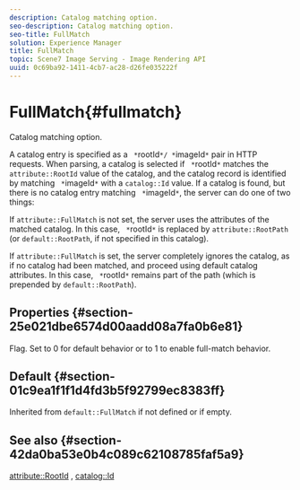 ```yaml
---
description: Catalog matching option.
seo-description: Catalog matching option.
seo-title: FullMatch
solution: Experience Manager
title: FullMatch
topic: Scene7 Image Serving - Image Rendering API
uuid: 0c69ba92-1411-4cb7-ac28-d26fe035222f
---
```


# FullMatch{#fullmatch}

Catalog matching option.

A catalog entry is specified as a ` *`rootId`*/ *`imageId`*` pair in HTTP requests. When parsing, a catalog is selected if ` *`rootId`*` matches the `attribute::RootId` value of the catalog, and the catalog record is identified by matching ` *`imageId`*` with a `catalog::Id` value. If a catalog is found, but there is no catalog entry matching ` *`imageId`*`, the server can do one of two things:

If `attribute::FullMatch` is not set, the server uses the attributes of the matched catalog. In this case, ` *`rootId`*` is replaced by `attribute::RootPath` (or `default::RootPath`, if not specified in this catalog).

If `attribute::FullMatch` is set, the server completely ignores the catalog, as if no catalog had been matched, and proceed using default catalog attributes. In this case, ` *`rootId`*` remains part of the path (which is prepended by `default::RootPath`).

## Properties {#section-25e021dbe6574d00aadd08a7fa0b6e81}

Flag. Set to 0 for default behavior or to 1 to enable full-match behavior.

## Default {#section-01c9ea1f1f1d4fd3b5f92799ec8383ff}

Inherited from `default::FullMatch` if not defined or if empty.

## See also {#section-42da0ba53e0b4c089c62108785faf5a9}

[attribute::RootId](../../../../../is-api/image-catalog/image-serving-api-ref/c-image-catalog-reference/c-attributes-reference/r-rootid.md#reference-13653312925e4a08b90f99961d53f546) , [catalog::Id](r_id_cat.md#reference_C3F3CE9AAAC4451796A846D6722383E5) 
